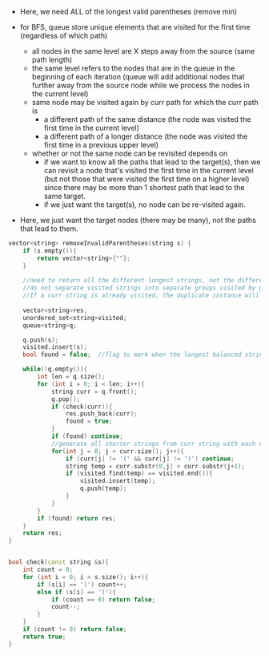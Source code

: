 - Here, we need ALL of the longest valid parentheses (remove min)

- for BFS, queue store unique elements that are visited for the first time (regardless of which path)
    - all nodes in the same level are X steps away from the source (same path length)
    - the same level refers to the nodes that are in the queue in the beginning of each iteration (queue will add additional nodes that further away from the source node while we process the nodes in the current level)
    - same node may be visited again by curr path for which the curr path is
        - a different path of the same distance (the node was visited the first time in the current level)
        - a different path of a longer distance (the node was visited the first time in a previous upper level)
    - whether or not the same node can be revisited depends on
        - if we want to know all the paths that lead to the target(s), then we can revisit a node that's visited the first time in the current level (but not those that were visited the first time on a higher level) since there may be more than 1 shortest path that lead to the same target.
        - if we just want the target(s), no node can be re-visited again.
        
- Here, we just want the target nodes (there may be many), not the paths that lead to them. 

```cpp
vector<string> removeInvalidParentheses(string s) {
    if (s.empty()){
        return vector<string>{""};
    }
    
    //need to return all the different longest strings, not the different paths that lead to the valid longest strings. 
    //do not separate visited strings into separate groups visited by prev level and curr level. 
    //If a curr string is already visited, the duplicate instance will produce same shorter strings as the first instance.
    
    vector<string>res;
    unordered_set<string>visited;
    queue<string>q;

    q.push(s); 
    visited.insert(s);
    bool found = false;  //flag to mark when the longest balanced string is found 

    while(!q.empty()){
        int len = q.size();
        for (int i = 0; i < len; i++){
            string curr = q.front(); 
            q.pop();
            if (check(curr)){
                res.push_back(curr);
                found = true;
            }
            if (found) continue;
            //generate all shorter strings from curr string with each char as the additional char removed 
            for(int j = 0; j < curr.size(); j++){
                if (curr[j] != '(' && curr[j] != ')') continue;
                string temp = curr.substr(0,j) + curr.substr(j+1);
                if (visited.find(temp) == visited.end()){
                    visited.insert(temp);
                    q.push(temp);
                }
            }
        }
        if (found) return res;
    }
    return res;
}


bool check(const string &s){
    int count = 0;
    for (int i = 0; i < s.size(); i++){
        if (s[i] == '(') count++;
        else if (s[i] == ')'){
            if (count == 0) return false;
            count--;
        }
    }
    if (count != 0) return false;
    return true;
}
```
